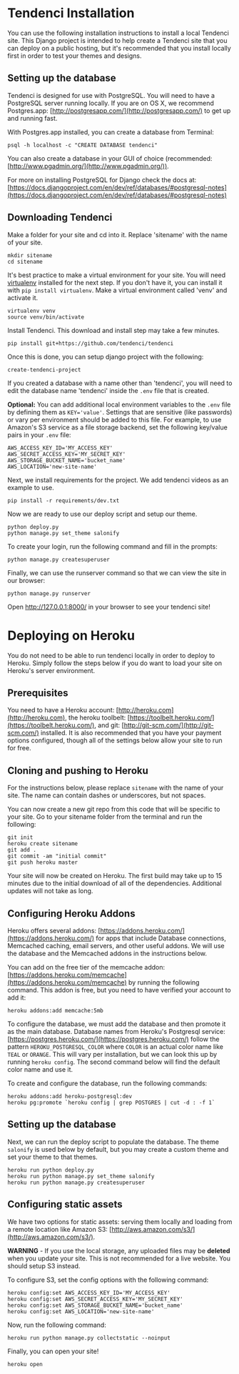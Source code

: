 # Tendenci Installation

You can use the following installation instructions to install a local Tendenci site. This Django project is intended to help create a Tendenci site that you can deploy on a public hosting, but it's recommended that you install locally first in order to test your themes and designs.

## Setting up the database

Tendenci is designed for use with PostgreSQL. You will need to have a PostgreSQL server running locally. If you are on OS X, we recommend Postgres.app: [http://postgresapp.com/](http://postgresapp.com/) to get up and running fast.

With Postgres.app installed, you can create a database from Terminal:

    psql -h localhost -c "CREATE DATABASE tendenci"

You can also create a database in your GUI of choice (recommended: [http://www.pgadmin.org/](http://www.pgadmin.org/)).

For more on installing PostgreSQL for Django check the docs at: [https://docs.djangoproject.com/en/dev/ref/databases/#postgresql-notes](https://docs.djangoproject.com/en/dev/ref/databases/#postgresql-notes)

## Downloading Tendenci

Make a folder for your site and cd into it. Replace 'sitename' with the name of your site.
 
    mkdir sitename
    cd sitename

It's best practice to make a virtual environment for your site. You will need [virtualenv](http://www.virtualenv.org/) installed for the next step. If you don't have it, you can install it with `pip install virtualenv`. Make a virtual environment called 'venv' and activate it.

    virtualenv venv
    source venv/bin/activate

Install Tendenci. This download and install step may take a few minutes.

    pip install git+https://github.com/tendenci/tendenci

Once this is done, you can setup django project with the following:

    create-tendenci-project

If you created a database with a name other than 'tendenci', you will need to edit the database name 'tendenci' inside the `.env` file that is created.

**Optional:** You can add additional local environment variables to the `.env` file by defining them as `KEY='value'`. Settings that are sensitive (like passwords) or vary per environment should be added to this file. For example, to use Amazon's S3 service as a file storage backend, set the following key/value pairs in your `.env` file:

    AWS_ACCESS_KEY_ID='MY_ACCESS_KEY'
    AWS_SECRET_ACCESS_KEY='MY_SECRET_KEY'
    AWS_STORAGE_BUCKET_NAME='bucket_name'
    AWS_LOCATION='new-site-name'

Next, we install requirements for the project. We add tendenci videos as an example to use.

    pip install -r requirements/dev.txt

Now we are ready to use our deploy script and setup our theme.

    python deploy.py
    python manage.py set_theme salonify

To create your login, run the following command and fill in the prompts:

    python manage.py createsuperuser

Finally, we can use the runserver command so that we can view the site in our browser:

    python manage.py runserver

Open http://127.0.0.1:8000/ in your browser to see your tendenci site!

# Deploying on Heroku

You do not need to be able to run tendenci locally in order to deploy to Heroku. Simply follow the steps below if you do want to load your site on Heroku's server environment.

## Prerequisites

You need to have a Heroku account: [http://heroku.com](http://heroku.com), the heroku toolbelt: [https://toolbelt.heroku.com/](https://toolbelt.heroku.com/), and git: [http://git-scm.com/](http://git-scm.com/) installed. It is also recommended that you have your payment options configured, though all of the settings below allow your site to run for free.

## Cloning and pushing to Heroku

For the instructions below, please replace `sitename` with the name of your site. The name can contain dashes or underscores, but not spaces.

You can now create a new git repo from this code that will be specific to your site. Go to your sitename folder from the terminal and run the following:

    git init
    heroku create sitename
    git add .
    git commit -am "initial commit"
    git push heroku master

Your site will now be created on Heroku. The first build may take up to 15 minutes due to the initial download of all of the dependencies. Additional updates will not take as long.

## Configuring Heroku Addons

Heroku offers several addons: [https://addons.heroku.com/](https://addons.heroku.com/) for apps that include Database connections, Memcached caching, email servers, and other useful addons. We will use the database and the Memcached addons in the instructions below.

You can add on the free tier of the memcache addon: [https://addons.heroku.com/memcache](https://addons.heroku.com/memcache) by running the following command. This addon is free, but you need to have verified your account to add it:

    heroku addons:add memcache:5mb

To configure the database, we must add the database and then promote it as the main database. Database names from Heroku's Postgresql service: [https://postgres.heroku.com/](https://postgres.heroku.com/) follow the pattern `HEROKU_POSTGRESQL_COLOR` where `COLOR` is an actual color name like `TEAL` or `ORANGE`. This will vary per installation, but we can look this up by running `heroku config`. The second command below will find the default color name and use it.

To create and configure the database, run the following commands:

    heroku addons:add heroku-postgresql:dev
    heroku pg:promote `heroku config | grep POSTGRES | cut -d : -f 1`

## Setting up the database

Next, we can run the deploy script to populate the database. The theme `salonify` is used below by default, but you may create a custom theme and set your theme to that themes.

    heroku run python deploy.py
    heroku run python manage.py set_theme salonify
    heroku run python manage.py createsuperuser

## Configuring static assets

We have two options for static assets: serving them locally and loading from a remote location like Amazon S3: [http://aws.amazon.com/s3/](http://aws.amazon.com/s3/).

**WARNING** - If you use the local storage, any uploaded files may be **deleted** when you update your site. This is not recommended for a live website. You should setup S3 instead.

To configure S3, set the config options with the following command:

    heroku config:set AWS_ACCESS_KEY_ID='MY_ACCESS_KEY'
    heroku config:set AWS_SECRET_ACCESS_KEY='MY_SECRET_KEY'
    heroku config:set AWS_STORAGE_BUCKET_NAME='bucket_name'
    heroku config:set AWS_LOCATION='new-site-name'

Now, run the following command:

    heroku run python manage.py collectstatic --noinput

Finally, you can open your site!

    heroku open
